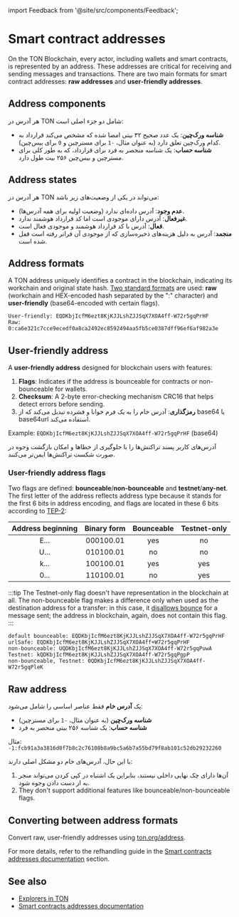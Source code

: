 import Feedback from '@site/src/components/Feedback';

# Smart contract addresses

On the TON Blockchain, every actor, including wallets and smart contracts, is represented by an address. These addresses are critical for receiving and sending messages and transactions. There are two main formats for smart contract addresses: **raw addresses** and **user-friendly addresses**.

## Address components

هر آدرس در TON شامل دو جزء اصلی است:

- **شناسه ورک‌چین**: یک عدد صحیح ۳۲ بیتی امضا شده که مشخص می‌کند قرارداد به کدام ورک‌چین تعلق دارد (به عنوان مثال، `-1` برای مسترچین و `0` برای بیس‌چین).
- **شناسه حساب**: یک شناسه منحصر به فرد برای قرارداد، که به طور کلی برای مسترچین و بیس‌چین ۲۵۶ بیت طول دارد.

## Address states

هر آدرس در TON می‌تواند در یکی از وضعیت‌های زیر باشد:

- **عدم وجود**: آدرس داده‌ای ندارد (وضعیت اولیه برای همه آدرس‌ها).
- **غیرفعال**: آدرس دارای موجودی است اما کد قرارداد هوشمند ندارد.
- **فعال**: آدرس با کد قرارداد هوشمند و موجودی فعال است.
- **منجمد**: آدرس به دلیل هزینه‌های ذخیره‌سازی که از موجودی آن فراتر رفته است قفل شده است.

## Address formats

A TON address uniquely identifies a contract in the blockchain, indicating its workchain and original state hash. [Two standard formats](/v3/documentation/smart-contracts/addresses#raw-and-user-friendly-addresses) are used: **raw** (workchain and HEX-encoded hash separated by the ":" character) and **user-friendly** (base64-encoded with certain flags).

```
User-friendly: EQDKbjIcfM6ezt8KjKJJLshZJJSqX7XOA4ff-W72r5gqPrHF
Raw: 0:ca6e321c7cce9ecedf0a8ca2492ec8592494aa5fb5ce0387dff96ef6af982a3e
```

## User-friendly address

A **user-friendly address** designed for blockchain users with features:

1. **Flags**: Indicates if the address is bounceable for contracts or non-bounceable for wallets.
2. **Checksum**: A 2-byte error-checking mechanism CRC16 that helps detect errors before sending.
3. **رمزگذاری**: آدرس خام را به یک فرم خوانا و فشرده تبدیل می‌کند که از base64 یا base64url استفاده می‌کند.

Example: `EQDKbjIcfM6ezt8KjKJJLshZJJSqX7XOA4ff-W72r5gqPrHF` (base64)

آدرس‌های کاربر پسند تراکنش‌ها را با جلوگیری از خطاها و امکان بازگشت وجوه در صورت شکست تراکنش‌ها ایمن‌تر می‌کنند.

### User-friendly address flags

Two flags are defined: **bounceable**/**non-bounceable** and **testnet**/**any-net**. The first letter of the address reflects address type because it stands for the first 6 bits in address encoding, and flags are located in these 6 bits according to [TEP-2](https://github.com/ton-blockchain/TEPs/blob/master/text/0002-address.md#smart-contract-addresses):

|                   Address beginning                  |        Binary form        | Bounceable | Testnet-only |
| :--------------------------------------------------: | :-----------------------: | :--------: | :----------: |
| E... | 000100.01 |     yes    |      no      |
| U... | 010100.01 |     no     |      no      |
| k... | 100100.01 |     yes    |      yes     |
| 0... | 110100.01 |     no     |      yes     |

:::tip
The Testnet-only flag doesn't have representation in the blockchain at all. The non-bounceable flag makes a difference only when used as the destination address for a transfer: in this case, it [disallows bounce](/v3/documentation/smart-contracts/message-management/non-bounceable-messages) for a message sent; the address in blockchain, again, does not contain this flag.
:::

```
default bounceable: EQDKbjIcfM6ezt8KjKJJLshZJJSqX7XOA4ff-W72r5gqPrHF
urlSafe: EQDKbjIcfM6ezt8KjKJJLshZJJSqX7XOA4ff+W72r5gqPrHF
non-bounceable: UQDKbjIcfM6ezt8KjKJJLshZJJSqX7XOA4ff-W72r5gqPuwA
Testnet: kQDKbjIcfM6ezt8KjKJJLshZJJSqX7XOA4ff-W72r5gqPgpP
non-bounceable, Testnet: 0QDKbjIcfM6ezt8KjKJJLshZJJSqX7XOA4ff-W72r5gqPleK
```

## Raw address

یک **آدرس خام** فقط عناصر اساسی را شامل می‌شود:

- **شناسه ورک‌چین** (به عنوان مثال، `-1` برای مسترچین)
- **شناسه حساب**: یک شناسه ۲۵۶ بیتی منحصر به فرد

مثال:\
`-1:fcb91a3a3816d0f7b8c2c76108b8a9bc5a6b7a55bd79f8ab101c52db29232260`

با این حال، آدرس‌های خام دو مشکل اصلی دارند:

1. آن‌ها دارای چک‌ نهایی داخلی نیستند، بنابراین یک اشتباه در کپی کردن می‌تواند منجر به از دست دادن وجوه شود.
2. They don't support additional features like bounceable/non-bounceable flags.

## Converting between address formats

Convert raw, user-friendly addresses using [ton.org/address](https://ton.org/address/).

For more details, refer to the refhandling guide in the [Smart contracts addresses documentation](/v3/documentation/smart-contracts/addresses/) section.

## See also

- [Explorers in TON](/v3/concepts/dive-into-ton/ton-ecosystem/explorers-in-ton/)
- [Smart contracts addresses documentation](/v3/documentation/smart-contracts/addresses/)

<Feedback />

